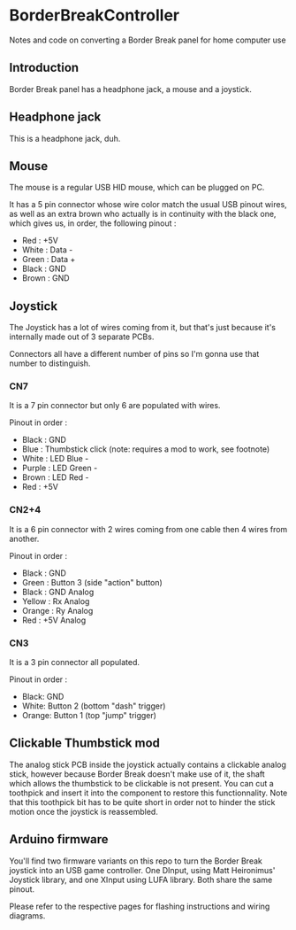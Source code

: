 # BorderBreakController

Notes and code on converting a Border Break panel for home computer use

## Introduction

Border Break panel has a headphone jack, a mouse and a joystick.

## Headphone jack

This is a headphone jack, duh.

## Mouse

The mouse is a regular USB HID mouse, which can be plugged on PC.

It has a 5 pin connector whose wire color match the usual USB pinout wires, as well as an extra brown who actually is in continuity with the black one, which gives us, in order, the following pinout :

- Red : +5V
- White : Data -
- Green : Data +
- Black : GND
- Brown : GND

## Joystick

The Joystick has a lot of wires coming from it, but that's just because it's internally made out of 3 separate PCBs.

Connectors all have a different number of pins so I'm gonna use that number to distinguish.

### CN7

It is a 7 pin connector but only 6 are populated with wires.

Pinout in order :
- Black : GND
- Blue : Thumbstick click (note: requires a mod to work, see footnote)
- White : LED Blue -
- Purple : LED Green -
- Brown : LED Red -
- Red : +5V

### CN2+4

It is a 6 pin connector with 2 wires coming from one cable then 4 wires from another.

Pinout in order :
- Black : GND
- Green : Button 3 (side "action" button)
- Black : GND Analog 
- Yellow : Rx Analog 
- Orange : Ry Analog 
- Red : +5V Analog

### CN3

It is a 3 pin connector all populated.

Pinout in order :
- Black: GND
- White: Button 2 (bottom "dash" trigger)
- Orange: Button 1 (top "jump" trigger)

## Clickable Thumbstick mod

The analog stick PCB inside the joystick actually contains a clickable analog stick, however because Border Break doesn't make use of it, the shaft which allows the thumbstick to be clickable is not present. You can cut a toothpick and insert it into the component to restore this functionnality. Note that this toothpick bit has to be quite short in order not to hinder the stick motion once the joystick is reassembled.

## Arduino firmware

You'll find two firmware variants on this repo to turn the Border Break joystick into an USB game controller. One DInput, using Matt Heironimus' Joystick library, and one XInput using LUFA library. Both share the same pinout.

Please refer to the respective pages for flashing instructions and wiring diagrams.
